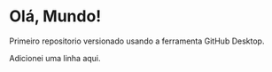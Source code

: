 # Olá, Mundo!

 Primeiro repositorio versionado usando a ferramenta GitHub Desktop.

Adicionei uma linha aqui.
